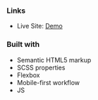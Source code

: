 
### Links

- Live Site: [Demo](https://article-preview-component-seven-orpin.vercel.app/)

### Built with

- Semantic HTML5 markup
- SCSS properties
- Flexbox
- Mobile-first workflow
- JS

 
  